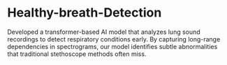# Healthy-breath-Detection
Developed a transformer-based AI model that analyzes lung sound recordings to detect respiratory conditions early. By capturing long-range dependencies in spectrograms, our model identifies subtle abnormalities that traditional stethoscope methods often miss.
